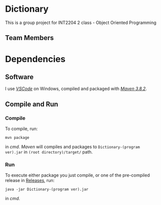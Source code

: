 # Dictionary

This is a group project for INT2204 2 class - Object Oriented Programming

## Team Members

# Dependencies

## Software

I use [_VSCode_](https://code.visualstudio.com/download) on Windows, compiled and packaged with [_Maven 3.8.2_](https://maven.apache.org/download.cgi "	apache-maven-3.8.2").

## Compile and Run

### Compile

To compile, run:

```
mvn package
```

in _cmd_. _Maven_ will compiles and packages to `Dictionary-(program ver).jar` in `(root directory)/target/` path.

### Run

To execute either package you just compile, or one of the pre-compiled release in [Releases](https://github.com/kudotuanminh/Dictionary/releases), run:

```
java -jar Dictionary-(program ver).jar
```

in _cmd_.
